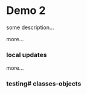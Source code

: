 # Demo 2

some description...

more...

### local updates

more...

### testing#   c l a s s e s - o b j e c t s  
 